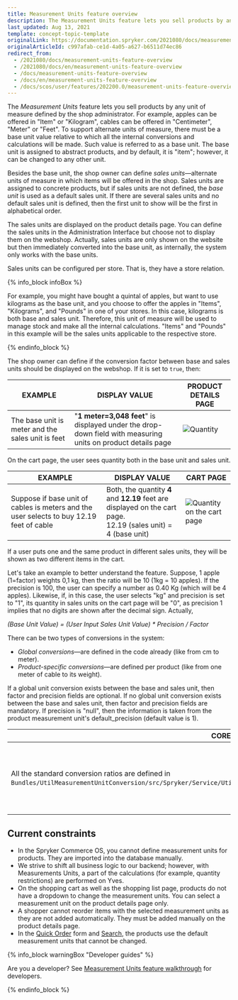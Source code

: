 ```yaml
---
title: Measurement Units feature overview
description: The Measurement Units feature lets you sell products by any unit of measure defined by a shop administrator.
last_updated: Aug 13, 2021
template: concept-topic-template
originalLink: https://documentation.spryker.com/2021080/docs/measurement-units-feature-overview
originalArticleId: c997afab-ce1d-4a05-a627-b6511d74ec86
redirect_from:
  - /2021080/docs/measurement-units-feature-overview
  - /2021080/docs/en/measurement-units-feature-overview
  - /docs/measurement-units-feature-overview
  - /docs/en/measurement-units-feature-overview
  - /docs/scos/user/features/202200.0/measurement-units-feature-overview.html
---
```


The *Measurement Units* feature lets you sell products by any unit of measure defined by the shop administrator. For example, apples can be offered in "Item" or "Kilogram", cables can be offered in "Centimeter", "Meter" or "Feet". To support alternate units of measure, there must be a base unit value relative to which all the internal conversions and calculations will be made. Such value is referred to as a base unit. The base unit is assigned to abstract products, and by default, it is "item"; however, it can be changed to any other unit.

Besides the base unit, the shop owner can define *sales units*—alternate units of measure in which items will be offered in the shop. Sales units are assigned to concrete products, but if sales units are not defined, the *base unit* is used as a default sales unit. If there are several sales units and no default sales unit is defined, then the first unit to show will be the first in alphabetical order.

The sales units are displayed on the product details page. You can define the sales units in the Administration Interface but choose not to display them on the webshop. Actually, sales units are only shown on the website but then immediately converted into the base unit, as internally, the system only works with the base units.

Sales units can be configured per store. That is, they have a store relation.

{% info_block infoBox %}

For example, you might have bought a quintal of apples, but want to use kilograms as the base unit, and you choose to offer the apples in "Items", "Kilograms", and "Pounds" in one of your stores. In this case, kilograms is both base and sales unit. Therefore, this unit of measure will be used to manage stock and make all the internal calculations. "Items" and "Pounds" in this example will be the sales units applicable to the respective store.

{% endinfo_block %}

The shop owner can define if the conversion factor between base and sales units should be displayed on the webshop. If it is set to `true`, then:

| EXAMPLE | DISPLAY VALUE | PRODUCT DETAILS PAGE |
| --- | --- | --- |
| The base unit is meter and the sales unit is feet | "**1 meter=3,048 feet**" is displayed under the drop-down field with measuring units on product details page | ![Quantity](https://spryker.s3.eu-central-1.amazonaws.com/docs/Features/Packaging+%26+Measurement+Units/Measurement+Units/Measurement+Units+Feature+Overview/quantity.png)|

On the cart page, the user sees quantity both in the base unit and sales unit.

| EXAMPLE | DISPLAY VALUE | CART PAGE |
| --- | --- | --- |
| Suppose if base unit of cables is meters and the user selects to buy 12.19 feet of cable | Both, the quantity **4** and **12.19** feet are displayed on the cart page.<br>12.19 (sales unit) = 4 (base unit) |![Quantity on the cart page](https://spryker.s3.eu-central-1.amazonaws.com/docs/Features/Packaging+%26+Measurement+Units/Measurement+Units/Measurement+Units+Feature+Overview/quantity_cart.png)|

If a user puts one and the same product in different sales units, they will be shown as two different items in the cart.

Let's take an example to better understand the feature. Suppose, 1 apple (1=factor) weights 0,1 kg, then the ratio will be 10 (1kg = 10 apples). If the precision is 100, the user can specify a number as 0.40 Kg (which will be 4 apples). Likewise, if, in this case, the user selects "kg" and precision is set to "1", its quantity in sales units on the cart page will be "0", as precision 1 implies that no digits are shown after the decimal sign. Actually,

*(Base Unit Value) = (User Input Sales Unit Value) * Precision / Factor*

There can be two types of conversions in the system:

* *Global conversions*—are defined in the code already (like from cm to meter).
* *Product-specific conversions*—are defined per product (like from one meter of cable to its weight).

If a global unit conversion exists between the base and sales unit, then factor and precision fields are optional. If no global unit conversion exists between the base and sales unit, then factor and precision fields are mandatory. If precision is "null", then the information is taken from the product measurement unit's default_precision (default value is 1).

| CORE LEVEL| PROJECT LEVEL |
| --- | --- |
| All the standard conversion ratios are defined in `Bundles/UtilMeasurementUnitConversion/src/Spryker/Service/UtilMeasurementUnitConversion/Model/MeasurementUnitConverter.php`. | Conversion, precision, as well as is_displayed and is_default parameters can be defined in `spy_product_measrument_sales_unit table`. <br> Name of the measurement unit and some other data are stored to the `sales_order_item`.<br> |

## Current constraints

- In the Spryker Commerce OS, you cannot define measurement units for products. They are imported into the database manually.
- We strive to shift all business logic to our backend; however, with Measurements Units, a part of the calculations (for example, quantity restrictions) are performed on Yves.
- On the shopping cart as well as the shopping list page, products do not have a dropdown to change the measurement units. You can select a measurement unit on the product details page only.
- A shopper cannot reorder items with the selected measurement units as they are not added automatically. They must be added manually on the product details page.
- In the [Quick Order](/docs/pbc/all/cart-and-checkout/{{page.version}}/quick-add-to-cart-feature-overview.html) form and [Search](/docs/scos/user/features/{{page.version}}/search-feature-overview/search-feature-overview.html), the products use the default measurement units that cannot be changed.

{% info_block warningBox "Developer guides" %}

Are you a developer? See [Measurement Units feature walkthrough](/docs/scos/dev/feature-walkthroughs/{{page.version}}/measurement-units-feature-walkthrough.html) for developers.

{% endinfo_block %}
